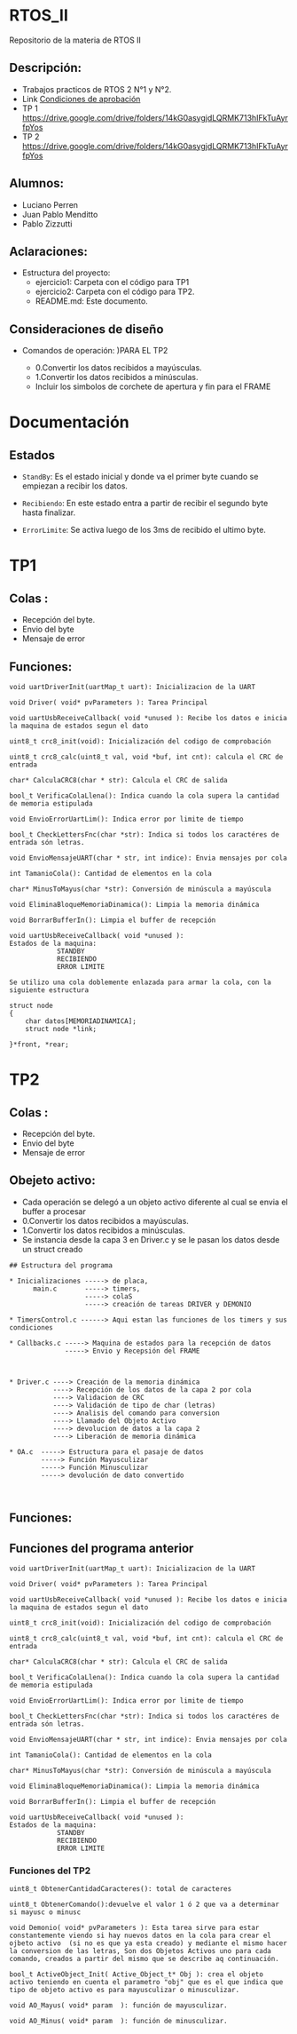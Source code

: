 # RTOS_II
Repositorio de la materia de RTOS II

## Descripción:
- Trabajos practicos de RTOS 2 N°1 y N°2.
- Link [Condiciones de aprobación]( https://github.com/pablozizzutti/RTOS_II/blob/master/RTOS%202%20-%20Condici%C3%B3n%20de%20aprobaci%C3%B3n.pdf )
- TP 1 https://drive.google.com/drive/folders/14kG0asygjdLQRMK713hIFkTuAyrfpYos
- TP 2 https://drive.google.com/drive/folders/14kG0asygjdLQRMK713hIFkTuAyrfpYos

## Alumnos:
 *  Luciano Perren
 *  Juan Pablo Menditto
 *  Pablo Zizzutti

## Aclaraciones:

- Estructura del proyecto:
  - ejercicio1: Carpeta con el código para TP1
  - ejercicio2: Carpeta con el código para TP2.
  - README.md: Este documento.

## Consideraciones de diseño
- Comandos de operación: )PARA EL TP2

  - 0.Convertir los datos recibidos a mayúsculas.
  - 1.Convertir los datos recibidos a minúsculas.
  - Incluir los simbolos de corchete de apertura y fin para el FRAME

# Documentación

## Estados

- ```StandBy```: Es el estado inicial y donde va el primer byte cuando se empiezan a recibir los datos.

- ```Recibiendo```: En este estado entra a partir de recibir el segundo byte hasta finalizar.

- ```ErrorLimite```: Se activa luego de los 3ms de recibido el ultimo byte.



# TP1
## Colas :
- Recepción del byte.
- Envio del byte
- Mensaje de error

## Funciones:
```
void uartDriverInit(uartMap_t uart): Inicializacion de la UART
```
```
void Driver( void* pvParameters ): Tarea Principal
```
```
void uartUsbReceiveCallback( void *unused ): Recibe los datos e inicia la maquina de estados segun el dato
```
```
uint8_t crc8_init(void): Inicialización del codigo de comprobación
```
```
uint8_t crc8_calc(uint8_t val, void *buf, int cnt): calcula el CRC de entrada
```
```
char* CalculaCRC8(char * str): Calcula el CRC de salida
```
```
bool_t VerificaColaLlena(): Indica cuando la cola supera la cantidad de memoria estipulada
```
```
void EnvioErrorUartLim(): Indica error por limite de tiempo
```
```
bool_t CheckLettersFnc(char *str): Indica si todos los caractéres de entrada són letras.
```
```
void EnvioMensajeUART(char * str, int indice): Envia mensajes por cola
```
```
int TamanioCola(): Cantidad de elementos en la cola
```
```
char* MinusToMayus(char *str): Conversión de minúscula a mayúscula
```
```
void EliminaBloqueMemoriaDinamica(): Limpia la memoria dinámica
```
```
void BorrarBufferIn(): Limpia el buffer de recepción
```



```
void uartUsbReceiveCallback( void *unused ):
Estados de la maquina:
            STANDBY
            RECIBIENDO
            ERROR LIMITE

```



```
Se utilizo una cola doblemente enlazada para armar la cola, con la siguiente estructura

struct node
{
    char datos[MEMORIADINAMICA];
    struct node *link;

}*front, *rear;
```



# TP2
## Colas :
- Recepción del byte.
- Envio del byte
- Mensaje de error

## Obejeto activo:
- Cada operación se delegó a un objeto activo diferente al cual se envia el buffer a procesar
- 0.Convertir los datos recibidos a mayúsculas.
- 1.Convertir los datos recibidos a minúsculas.
- Se instancia desde la capa 3 en Driver.c y se le pasan los datos desde un struct creado



```
## Estructura del programa
```
```
* Inicializaciones -----> de placa, 
      main.c       -----> timers, 
                   -----> colaS 
                   -----> creación de tareas DRIVER y DEMONIO

* TimersControl.c ------> Aqui estan las funciones de los timers y sus condiciones 

* Callbacks.c -----> Maquina de estados para la recepción de datos
              -----> Envio y Recepsión del FRAME
                


* Driver.c ----> Creación de la memoria dinámica
           ----> Recepción de los datos de la capa 2 por cola
           ----> Validacion de CRC
           ----> Validación de tipo de char (letras)
           ----> Analisis del comando para conversion
           ----> Llamado del Objeto Activo
           ----> devolucion de datos a la capa 2
           ----> Liberación de memoria dinámica

* OA.c  -----> Estructura para el pasaje de datos 
        -----> Función Mayusculizar
        -----> Función Minusculizar
        -----> devolución de dato convertido



```
## Funciones:


## Funciones del programa anterior
```
void uartDriverInit(uartMap_t uart): Inicializacion de la UART
```
```
void Driver( void* pvParameters ): Tarea Principal
```
```
void uartUsbReceiveCallback( void *unused ): Recibe los datos e inicia la maquina de estados segun el dato
```
```
uint8_t crc8_init(void): Inicialización del codigo de comprobación
```
```
uint8_t crc8_calc(uint8_t val, void *buf, int cnt): calcula el CRC de entrada
```
```
char* CalculaCRC8(char * str): Calcula el CRC de salida
```
```
bool_t VerificaColaLlena(): Indica cuando la cola supera la cantidad de memoria estipulada
```
```
void EnvioErrorUartLim(): Indica error por limite de tiempo
```
```
bool_t CheckLettersFnc(char *str): Indica si todos los caractéres de entrada són letras.
```
```
void EnvioMensajeUART(char * str, int indice): Envia mensajes por cola
```
```
int TamanioCola(): Cantidad de elementos en la cola
```
```
char* MinusToMayus(char *str): Conversión de minúscula a mayúscula
```
```
void EliminaBloqueMemoriaDinamica(): Limpia la memoria dinámica
```
```
void BorrarBufferIn(): Limpia el buffer de recepción
```
```
void uartUsbReceiveCallback( void *unused ):
Estados de la maquina:
            STANDBY
            RECIBIENDO
            ERROR LIMITE

```
### Funciones del TP2



```
uint8_t ObtenerCantidadCaracteres(): total de caracteres
```
```
uint8_t ObtenerComando():devuelve el valor 1 ó 2 que va a determinar si mayusc o minusc
```
```
void Demonio( void* pvParameters ): Esta tarea sirve para estar constantemente viendo si hay nuevos datos en la cola para crear el ojbeto activo  (si no es que ya esta creado) y mediante el mismo hacer la conversion de las letras, Son dos Objetos Activos uno para cada comando, creados a partir del mismo que se describe aq continuación.
```
```
bool_t ActiveObject_Init( Active_Object_t* Obj ): crea el objeto activo teniendo en cuenta el parametro "obj" que es el que indica que tipo de objeto activo es para mayusculizar o minusculizar.
```
```
void AO_Mayus( void* param  ): función de mayusculizar.
```
```
void AO_Minus( void* param  ): función de minusculizar.
```





